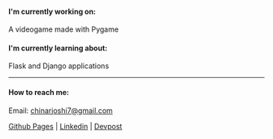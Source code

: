 #### I'm currently working on:
A videogame made with Pygame

#### I'm currently learning about:
Flask and Django applications

<hr>

#### How to reach me:

Email: chinarjoshi7@gmail.com

[Github Pages](https://chinarjoshi.github.io) |
[Linkedin](https://www.linkedin.com/in/chinarjoshi/) |
[Devpost](https://devpost.com/chinarjoshi)


<!--
**chinarjoshi/chinarjoshi** is a ✨ _special_ ✨ repository because its `README.md` (this file) appears on your GitHub profile.

Here are some ideas to get you started:

- 🔭 I’m currently working on ...
- 🌱 I’m currently learning ...
- 👯 I’m looking to collaborate on ...
- 🤔 I’m looking for help with ...
- 💬 Ask me about ...
- 📫 How to reach me: ...
- 😄 Pronouns: ...
- ⚡ Fun fact: ...
-->
